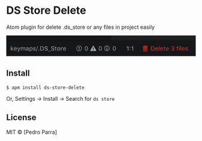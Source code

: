# DS Store Delete

Atom plugin for delete .ds_store or any files in project easily

![](preview.png)

## Install

```
$ apm install ds-store-delete
```

Or, Settings → Install → Search for `ds store`


## License

MIT © [Pedro Parra]
